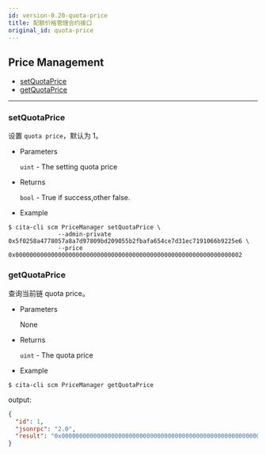 ```yaml
---
id: version-0.20-quota-price
title: 配额价格管理合约接口
original_id: quota-price
---
```



<h2 class="hover-list">Price Management</h2>

- [setQuotaPrice](#setQuotaPrice)
- [getQuotaPrice](#getQuotaPrice)

* * *

### setQuotaPrice

设置 `quota price`，默认为 1。

- Parameters
    
    `uint` - The setting quota price

- Returns
    
    `bool` - True if success,other false.

- Example

```shell
$ cita-cli scm PriceManager setQuotaPrice \
              --admin-private 0x5f0258a4778057a8a7d97809bd209055b2fbafa654ce7d31ec7191066b9225e6 \
              --price 0x0000000000000000000000000000000000000000000000000000000000000002
```

### getQuotaPrice

查询当前链 quota price。

- Parameters
    
    None

- Returns
    
    `uint` - The quota price

- Example

```shell
$ cita-cli scm PriceManager getQuotaPrice
```

output:

```json
{
  "id": 1,
  "jsonrpc": "2.0",
  "result": "0x0000000000000000000000000000000000000000000000000000000000000002"
}
```